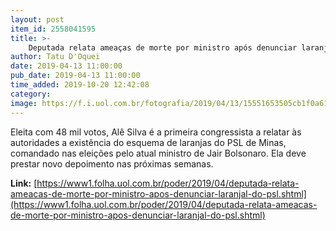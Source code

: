 ```yaml
---
layout: post
item_id: 2558041595
title: >-
    Deputada relata ameaças de morte por ministro após denunciar laranjal do PSL
author: Tatu D'Oquei
date: 2019-04-13 11:00:00
pub_date: 2019-04-13 11:00:00
time_added: 2019-10-20 12:42:08
category: 
image: https://f.i.uol.com.br/fotografia/2019/04/13/15551653505cb1f0a61c4cb_1555165350_3x2_rt.jpg
---
```


Eleita com 48 mil votos, Alê Silva é a primeira congressista a relatar às autoridades a existência do esquema de laranjas do PSL de Minas, comandado nas eleições pelo atual ministro de Jair Bolsonaro. Ela deve prestar novo depoimento nas próximas semanas.

**Link:** [https://www1.folha.uol.com.br/poder/2019/04/deputada-relata-ameacas-de-morte-por-ministro-apos-denunciar-laranjal-do-psl.shtml](https://www1.folha.uol.com.br/poder/2019/04/deputada-relata-ameacas-de-morte-por-ministro-apos-denunciar-laranjal-do-psl.shtml)

